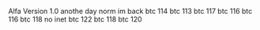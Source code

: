 Alfa Version 1.0
anothe day
norm
im back
btc 114
btc 113
btc 117
btc 116
btc 116
btc 118
no inet
btc 122
btc 118
btc 120
